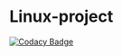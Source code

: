 # Linux-project
[![Codacy Badge](https://app.codacy.com/project/badge/Grade/12af988614ad48efaf14950dae86f0c1)](https://www.codacy.com/gh/99002570/Linux-project/dashboard?utm_source=github.com&amp;utm_medium=referral&amp;utm_content=99002570/Linux-project&amp;utm_campaign=Badge_Grade)
